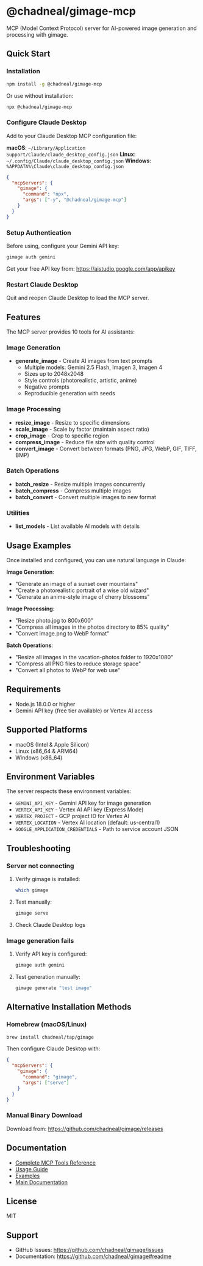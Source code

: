 # @chadneal/gimage-mcp

MCP (Model Context Protocol) server for AI-powered image generation and processing with gimage.

## Quick Start

### Installation

```bash
npm install -g @chadneal/gimage-mcp
```

Or use without installation:

```bash
npx @chadneal/gimage-mcp
```

### Configure Claude Desktop

Add to your Claude Desktop MCP configuration file:

**macOS**: `~/Library/Application Support/Claude/claude_desktop_config.json`
**Linux**: `~/.config/Claude/claude_desktop_config.json`
**Windows**: `%APPDATA%\Claude\claude_desktop_config.json`

```json
{
  "mcpServers": {
    "gimage": {
      "command": "npx",
      "args": ["-y", "@chadneal/gimage-mcp"]
    }
  }
}
```

### Setup Authentication

Before using, configure your Gemini API key:

```bash
gimage auth gemini
```

Get your free API key from: https://aistudio.google.com/app/apikey

### Restart Claude Desktop

Quit and reopen Claude Desktop to load the MCP server.

## Features

The MCP server provides 10 tools for AI assistants:

### Image Generation
- **generate_image** - Create AI images from text prompts
  - Multiple models: Gemini 2.5 Flash, Imagen 3, Imagen 4
  - Sizes up to 2048x2048
  - Style controls (photorealistic, artistic, anime)
  - Negative prompts
  - Reproducible generation with seeds

### Image Processing
- **resize_image** - Resize to specific dimensions
- **scale_image** - Scale by factor (maintain aspect ratio)
- **crop_image** - Crop to specific region
- **compress_image** - Reduce file size with quality control
- **convert_image** - Convert between formats (PNG, JPG, WebP, GIF, TIFF, BMP)

### Batch Operations
- **batch_resize** - Resize multiple images concurrently
- **batch_compress** - Compress multiple images
- **batch_convert** - Convert multiple images to new format

### Utilities
- **list_models** - List available AI models with details

## Usage Examples

Once installed and configured, you can use natural language in Claude:

**Image Generation**:
- "Generate an image of a sunset over mountains"
- "Create a photorealistic portrait of a wise old wizard"
- "Generate an anime-style image of cherry blossoms"

**Image Processing**:
- "Resize photo.jpg to 800x600"
- "Compress all images in the photos directory to 85% quality"
- "Convert image.png to WebP format"

**Batch Operations**:
- "Resize all images in the vacation-photos folder to 1920x1080"
- "Compress all PNG files to reduce storage space"
- "Convert all photos to WebP for web use"

## Requirements

- Node.js 18.0.0 or higher
- Gemini API key (free tier available) or Vertex AI access

## Supported Platforms

- macOS (Intel & Apple Silicon)
- Linux (x86_64 & ARM64)
- Windows (x86_64)

## Environment Variables

The server respects these environment variables:

- `GEMINI_API_KEY` - Gemini API key for image generation
- `VERTEX_API_KEY` - Vertex AI API key (Express Mode)
- `VERTEX_PROJECT` - GCP project ID for Vertex AI
- `VERTEX_LOCATION` - Vertex AI location (default: us-central1)
- `GOOGLE_APPLICATION_CREDENTIALS` - Path to service account JSON

## Troubleshooting

### Server not connecting

1. Verify gimage is installed:
   ```bash
   which gimage
   ```

2. Test manually:
   ```bash
   gimage serve
   ```

3. Check Claude Desktop logs

### Image generation fails

1. Verify API key is configured:
   ```bash
   gimage auth gemini
   ```

2. Test generation manually:
   ```bash
   gimage generate "test image"
   ```

## Alternative Installation Methods

### Homebrew (macOS/Linux)

```bash
brew install chadneal/tap/gimage
```

Then configure Claude Desktop with:

```json
{
  "mcpServers": {
    "gimage": {
      "command": "gimage",
      "args": ["serve"]
    }
  }
}
```

### Manual Binary Download

Download from: https://github.com/chadneal/gimage/releases

## Documentation

- [Complete MCP Tools Reference](https://github.com/chadneal/gimage/blob/main/docs/MCP_TOOLS.md)
- [Usage Guide](https://github.com/chadneal/gimage/blob/main/docs/MCP_USAGE.md)
- [Examples](https://github.com/chadneal/gimage/blob/main/docs/MCP_EXAMPLES.md)
- [Main Documentation](https://github.com/chadneal/gimage)

## License

MIT

## Support

- GitHub Issues: https://github.com/chadneal/gimage/issues
- Documentation: https://github.com/chadneal/gimage#readme
